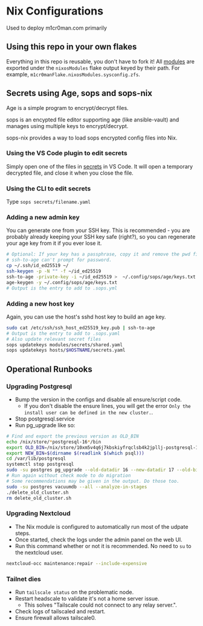 # Nix Configurations

Used to deploy m1cr0man.com primarily

## Using this repo in your own flakes

Everything in this repo is reusable, you don't have to fork
it! All [modules](./modules) are exported under the `nixosModules`
flake output keyed by their path.
For example, `m1cr0manFlake.nixosModules.sysconfig.zfs`.

## Secrets using Age, sops and sops-nix

Age is a simple program to encrypt/decrypt files.

sops is an encypted file editor supporting age (like ansible-vault)
and manages using multiple keys to encrypt/decrypt.

sops-nix provides a way to load sops encrypted config
files into Nix.

### Using the VS Code plugin to edit secrets

Simply open one of the files in [secrets](./secrets) in VS Code.
It will open a temporary decrypted file, and close it when you
close the file.

### Using the CLI to edit secrets

Type `sops secrets/filename.yaml`

### Adding a new admin key

You can generate one from your SSH key.
This is recommended - you are probably already
keeping your SSH key safe (right?), so you can regenerate
your age key from it if you ever lose it.

```bash
# Optional: If your key has a passphrase, copy it and remove the pwd first
# ssh-to-age can't prompt for password.
cp ~/.ssh/id_ed25519 ~/
ssh-keygen -p -N "" -f ~/id_ed25519
ssh-to-age -private-key -i ~/id_ed25519 >  ~/.config/sops/age/keys.txt
age-keygen -y ~/.config/sops/age/keys.txt
# Output is the entry to add to .sops.yml
```

### Adding a new host key

Again, you can use the host's sshd host key to build
an age key.

```bash
sudo cat /etc/ssh/ssh_host_ed25519_key.pub | ssh-to-age
# Output is the entry to add to .sops.yaml
# Also update relevant secret files
sops updatekeys modules/secrets/shared.yaml
sops updatekeys hosts/$HOSTNAME/secrets.yaml
```

## Operational Runbooks

### Upgrading Postgresql

- Bump the version in the configs and disable all ensure/script code.
  - If you don't disable the ensure lines, you will get the error
    `Only the install user can be defined in the new cluster.`.
- Stop postgresql.service
- Run pg_upgrade like so:

```bash
# Find and export the previous version as OLD_BIN
echo /nix/store/*postgresql-16*/bin
export OLD_BIN=/nix/store/10xm5v4q6j7kbskiyfrqclsb4k2jpllj-postgresql-16.9/bin
export NEW_BIN=$(dirname $(readlink $(which psql)))
cd /var/lib/postgresql
systemctl stop postgresql
sudo -su postgres pg_upgrade --old-datadir 16 --new-datadir 17 --old-bindir $OLD_BIN --new-bindir $NEW_BIN --check
# Run again without check mode to do migration
# Some recommendations may be given in the output. Do those too.
sudo -su postgres vacuumdb --all --analyze-in-stages
./delete_old_cluster.sh
rm delete_old_cluster.sh
```

### Upgrading Nextcloud

- The Nix module is configured to automatically run most of the udpate steps.
- Once started, check the logs under the admin panel on the web UI.
- Run this command whether or not it is recommended. No need to `su` to
 the nextcloud user.

```bash
nextcloud-occ maintenance:repair --include-expensive
```

### Tailnet dies

- Run `tailscale status` on the problematic node.
- Restart headscale to validate it's not a home server issue.
  - This solves "Tailscale could not connect to any relay server.".
- Check logs of tailscaled and restart.
- Ensure firewall allows tailscale0.
